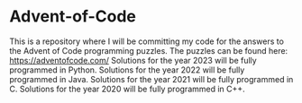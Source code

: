 ﻿# Advent-of-Code
This is a repository where I will be committing my code for the answers to the Advent of Code programming puzzles.
The puzzles can be found here: https://adventofcode.com/
Solutions for the year 2023 will be fully programmed in Python.
Solutions for the year 2022 will be fully programmed in Java.
Solutions for the year 2021 will be fully programmed in C.
Solutions for the year 2020 will be fully programmed in C++.
